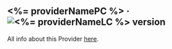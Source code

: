## <%= providerNamePC %> · ![<%= providerNameLC %> version](https://img.shields.io/badge/version-vX.X.X-informational)

<!-- 
    TODO (by CreateNewPattern):
        - At line above, you just need to update the vX.X.X into the version in use!
        - At line below, just update the <%= providerNamePC %>URL into URL Provider webpage
 -->

All info about this Provider <a target="_blank" href="https://<%= providerNamePC %>URL">here</a>.
